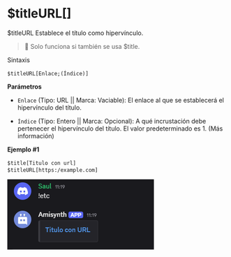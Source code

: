 # $titleURL[]


$titleURL Establece el título como hipervínculo.

> 📝 Solo funciona si también se usa $title.

Sintaxis
```
$titleURL[Enlace;(Índice)]
```
**Parámetros**

- `Enlace` (Tipo: URL || Marca: Vaciable): El enlace al que se establecerá el hipervínculo del título.

- `Índice` (Tipo: Entero || Marca: Opcional): A qué incrustación debe pertenecer el hipervínculo del título. El valor predeterminado es 1. (Más información)

**Ejemplo #1**
```
$title[Titulo con url]
$titleURL[https:/example.com]
```

![alt text](image-7.png)